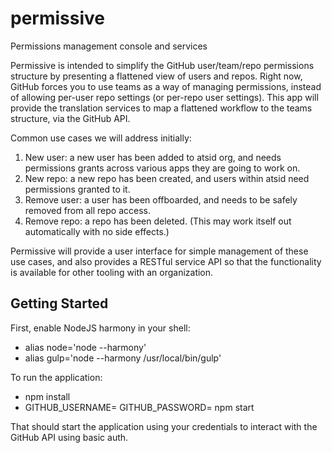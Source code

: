 # permissive
Permissions management console and services

Permissive is intended to simplify the GitHub user/team/repo permissions structure by presenting a flattened view of users and repos. Right now, GitHub forces you to use teams as a way of managing permissions, instead of allowing per-user repo settings (or per-repo user settings). This app will provide the translation services to map a flattened workflow to the teams structure, via the GitHub API.

Common use cases we will address initially:

1. New user: a new user has been added to atsid org, and needs permissions grants across various apps they are going to work on.
2. New repo: a new repo has been created, and users within atsid need permissions granted to it.
3. Remove user: a user has been offboarded, and needs to be safely removed from all repo access.
4. Remove repo: a repo has been deleted. (This may work itself out automatically with no side effects.)

Permissive will provide a user interface for simple management of these use cases, and also provides a RESTful service API so that the functionality is available for other tooling with an organization.

## Getting Started

First, enable NodeJS harmony in your shell:

* alias node='node --harmony'
* alias gulp='node --harmony /usr/local/bin/gulp'

To run the application:

* npm install
* GITHUB_USERNAME=<your username> GITHUB_PASSWORD=<your password> npm start

That should start the application using your credentials to interact with the GitHub API using basic auth.

